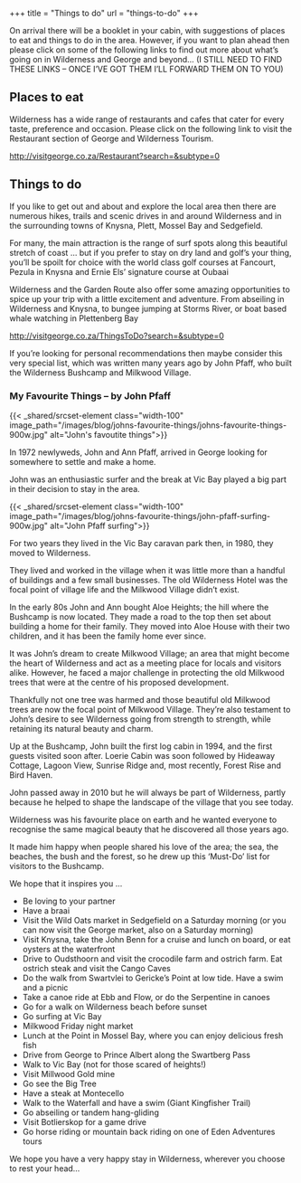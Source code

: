 +++
title = "Things to do"
url = "things-to-do"
+++

On arrival there will be a booklet in your cabin, with suggestions of places to eat and things to do in the area\. However, if you want to plan ahead then please click on some of the following links to find out more about what’s going on in Wilderness and George and beyond… \(I STILL NEED TO FIND THESE LINKS – ONCE I’VE GOT THEM I’LL FORWARD THEM ON TO YOU\)

## Places to eat

Wilderness has a wide range of restaurants and cafes that cater for every taste, preference and occasion\. Please click on the following link to visit the Restaurant section of George and Wilderness Tourism\.

[http://visitgeorge\.co\.za/Restaurant?search=&subtype=0](http://visitgeorge.co.za/Restaurant?search=&subtype=0)

## Things to do

If you like to get out and about and explore the local area then there are numerous hikes, trails and scenic drives in and around Wilderness and in the surrounding towns of Knysna, Plett, Mossel Bay and Sedgefield\.

For many, the main attraction is the range of surf spots along this beautiful stretch of coast … but if you prefer to stay on dry land and golf’s your thing, you’ll be spoilt for choice with the world class golf courses at Fancourt, Pezula in Knysna and Ernie Els’ signature course at Oubaai

Wilderness and the Garden Route also offer some amazing opportunities to spice up your trip with a little excitement and adventure\. From abseiling in Wilderness and Knysna, to bungee jumping at Storms River, or boat based whale watching in Plettenberg Bay

[http://visitgeorge\.co\.za/ThingsToDo?search=&subtype=0](http://visitgeorge.co.za/ThingsToDo?search=&subtype=0)

If you’re looking for personal recommendations then maybe consider this very special list, which was written many years ago by John Pfaff, who built the Wilderness Bushcamp and Milkwood Village\. 

### My Favourite Things – by John Pfaff

{{< _shared/srcset-element class="width-100" image_path="/images/blog/johns-favourite-things/johns-favourite-things-900w.jpg" alt="John's favoutite things">}}

In 1972 newlyweds, John and Ann Pfaff, arrived in George looking for somewhere to settle and make a home\.

John was an enthusiastic surfer and the break at Vic Bay played a big part in their decision to stay in the area\.

{{< _shared/srcset-element class="width-100" image_path="/images/blog/johns-favourite-things/john-pfaff-surfing-900w.jpg" alt="John Pfaff surfing">}}

For two years they lived in the Vic Bay caravan park then, in 1980, they moved to Wilderness\.

They lived and worked in the village when it was little more than a handful of buildings and a few small businesses\. The old Wilderness Hotel was the focal point of village life and the Milkwood Village didn’t exist\.

In the early 80s John and Ann bought Aloe Heights; the hill where the Bushcamp is now located\. They made a road to the top then set about building a home for their family\. They moved into Aloe House with their two children, and it has been the family home ever since\.

It was John’s dream to create Milkwood Village; an area that might become the heart of Wilderness and act as a meeting place for locals and visitors alike\. However, he faced a major challenge in protecting the old Milkwood trees that were at the centre of his proposed development\.

Thankfully not one tree was harmed and those beautiful old Milkwood trees are now the focal point of Milkwood Village\. They’re also testament to John’s desire to see Wilderness going from strength to strength, while retaining its natural beauty and charm\.

Up at the Bushcamp, John built the first log cabin in 1994, and the first guests visited soon after\. Loerie Cabin was soon followed by Hideaway Cottage, Lagoon View, Sunrise Ridge and, most recently, Forest Rise and Bird Haven\. 

John passed away in 2010 but he will always be part of Wilderness, partly because he helped to shape the landscape of the village that you see today\.

Wilderness was his favourite place on earth and he wanted everyone to recognise the same magical beauty that he discovered all those years ago\.

It made him happy when people shared his love of the area; the sea, the beaches, the bush and the forest, so he drew up this ‘Must\-Do’ list for visitors to the Bushcamp\.

We hope that it inspires you …

- Be loving to your partner
- Have a braai
- Visit the Wild Oats market in Sedgefield on a Saturday morning \(or you can now visit the George market, also on a Saturday morning\)
- Visit Knysna, take the John Benn for a cruise and lunch on board, or eat oysters at the waterfront
- Drive to Oudsthoorn and visit the crocodile farm and ostrich farm\. Eat ostrich steak and visit the Cango Caves
- Do the walk from Swartvlei to Gericke’s Point at low tide\. Have a swim and a picnic
- Take a canoe ride at Ebb and Flow, or do the Serpentine in canoes
- Go for a walk on Wilderness beach before sunset
- Go surfing at Vic Bay
- Milkwood Friday night market
- Lunch at the Point in Mossel Bay, where you can enjoy delicious fresh fish
- Drive from George to Prince Albert along the Swartberg Pass
- Walk to Vic Bay \(not for those scared of heights\!\)
- Visit Millwood Gold mine
- Go see the Big Tree
- Have a steak at Montecello
- Walk to the Waterfall and have a swim \(Giant Kingfisher Trail\)
- Go abseiling or tandem hang\-gliding
- Visit Botlierskop for a game drive
- Go horse riding or mountain back riding on one of Eden Adventures tours

We hope you have a very happy stay in Wilderness, wherever you choose to rest your head…

